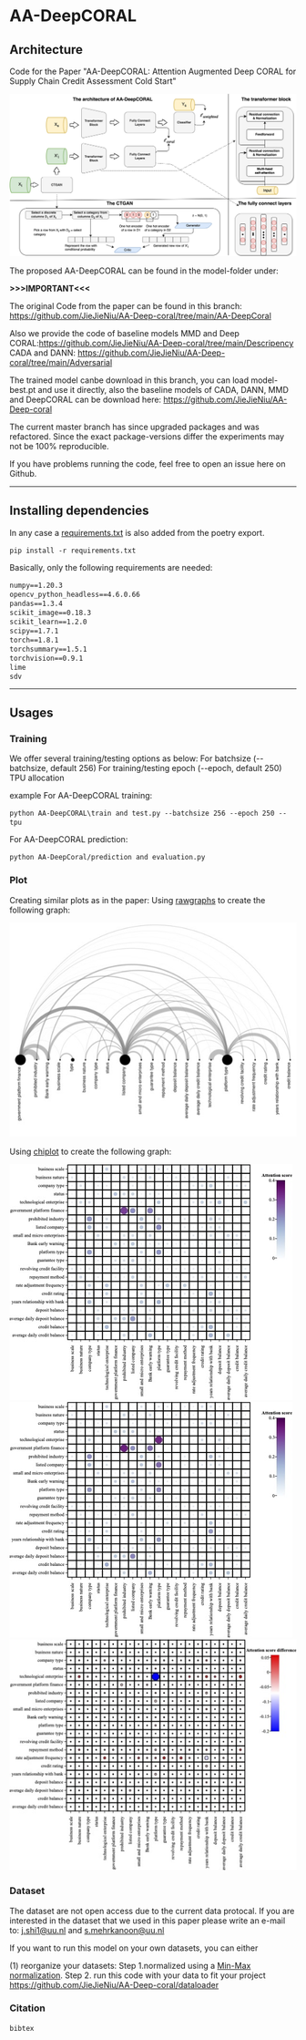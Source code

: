 # AA-DeepCORAL
## Architecture
Code for the Paper "AA-DeepCORAL: Attention Augmented Deep CORAL for Supply Chain Credit Assessment Cold Start" 

![AA-DeepCORAL](artchi.jpg)

The proposed AA-DeepCORAL can be found in the model-folder under: 

**>>>IMPORTANT<<<**

The original Code from the paper can be found in this branch: https://github.com/JieJieNiu/AA-Deep-coral/tree/main/AA-DeepCoral

Also we provide the code of baseline models MMD and Deep CORAL:https://github.com/JieJieNiu/AA-Deep-coral/tree/main/Descripency
CADA and DANN: https://github.com/JieJieNiu/AA-Deep-coral/tree/main/Adversarial


The trained model canbe download in this branch, you can load model-best.pt and use it directly, also the baseline models of CADA, DANN, MMD and DeepCORAL can be download here: 
https://github.com/JieJieNiu/AA-Deep-coral

The current master branch has since upgraded packages and was refactored. Since the exact package-versions differ the experiments may not be 100% reproducible.

If you have problems running the code, feel free to open an issue here on Github.

---

## Installing dependencies
In any case a [requirements.txt](requirements.txt) is also added from the poetry export.
```
pip install -r requirements.txt
```

Basically, only the following requirements are needed:
```
numpy==1.20.3
opencv_python_headless==4.6.0.66
pandas==1.3.4
scikit_image==0.18.3
scikit_learn==1.2.0
scipy==1.7.1
torch==1.8.1
torchsummary==1.5.1
torchvision==0.9.1
lime
sdv
```

---

## Usages
### Training
We offer several training/testing options as below:
For batchsize (--batchsize, default 256)
For training/testing epoch (--epoch, default 250)
TPU allocation 


example
For AA-DeepCORAL training:
```
python AA-DeepCORAL\train and test.py --batchsize 256 --epoch 250 --tpu
```
For AA-DeepCORAL prediction:
```
python AA-DeepCoral/prediction and evaluation.py
```




### Plot

Creating similar plots as in the paper: 
Using [rawgraphs](https://www.rawgraphs.io/) to create the following graph:

![Attention score](viz.jpg)

Using [chiplot](https://www.chiplot.online/) to create the following graph:

![Attention score for positive](pos.jpg)
![Attention score for negative](neg.jpg)
![Attention score difference](diff.jpg)

### Dataset
The dataset are not open access due to the current data protocal. If you are interested in the dataset that we used in this paper please write an e-mail to: j.shi1@uu.nl and s.mehrkanoon@uu.nl

If you want to run this model on your own datasets, you can either

(1) reorganize your datasets: Step 1.normalized using a [Min-Max normalization](https://en.wikipedia.org/wiki/Feature_scaling#Rescaling_(min-max_normalization)). Step 2. run this code with your data to fit your project https://github.com/JieJieNiu/AA-Deep-coral/dataloader

### Citation
```
bibtex
```
